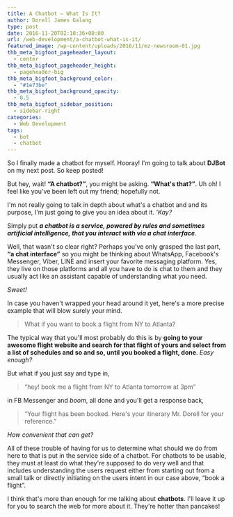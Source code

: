 ```yaml
---
title: A Chatbot – What Is It?
author: Dorell James Galang
type: post
date: 2016-11-20T02:10:36+00:00
url: /web-development/a-chatbot-what-is-it/
featured_image: /wp-content/uploads/2016/11/mz-newsroom-01.jpg
thb_meta_bigfoot_pageheader_layout:
  - center
thb_meta_bigfoot_pageheader_height:
  - pageheader-big
thb_meta_bigfoot_background_color:
  - "#1e73be"
thb_meta_bigfoot_background_opacity:
  - 0.5
thb_meta_bigfoot_sidebar_position:
  - sidebar-right
categories:
  - Web Development
tags:
  - bot
  - chatbot
---
```


So I finally made a chatbot for myself. Hooray! I'm going to talk about **DJBot** on my next post. So keep posted! <span class="wp-font-emots-emo-happy"></span>

But hey, wait! **&#8220;A chatbot?&#8221;**, you might be asking. **&#8220;What's that?&#8221;**. Uh oh! I feel like you've been left out my friend; hopefully not.

I'm not really going to talk in depth about what's a chatbot and and its purpose, I'm just going to give you an idea about it. _'Kay?_

Simply put **_a chatbot is a service, powered by rules and sometimes artificial intelligence, that you interact with via a chat interface_**.

Well, that wasn't so clear right? Perhaps you've only grasped the last part, **&#8220;a chat interface&#8221;** so you might be thinking about WhatsApp, Facebook's Messenger, Viber, LINE and insert your favorite messaging platform. Yes, they live on those platforms and all you have to do is chat to them and they usually act like an assistant capable of understanding what you need.

_Sweet! <span class="wp-font-emots-heart"></span>_

In case you haven't wrapped your head around it yet, here's a more precise example that will blow surely your mind.

> What if you want to book a flight from NY to Atlanta?

The typical way that you'll most probably do this is by **going to your awesome flight website and search for that flight of yours and select from a list of schedules and so and so, until you booked a flight, done**. _Easy enough?_

But what if you just say and type in,

> &#8220;hey! book me a flight from NY to Atlanta tomorrow at 3pm&#8221;

in FB Messenger and _boom_, all done and you'll get a response back,

> &#8220;Your flight has been booked. Here's your itinerary Mr. Dorell for your reference.&#8221;

_How convenient that can get? <span class="wp-font-emots-emo-happy"></span>_

All of these trouble of having for us to determine what should we do from here to that is put in the service side of a chatbot. For chatbots to be usable, they must at least do what they're supposed to do very well and that includes understanding the users request either from starting out from a small talk or directly initiating on the users intent in our case above, &#8220;book a flight&#8221;.

I think that's more than enough for me talking about **chatbots**. I'll leave it up for you to search the web for more about it. They're hotter than pancakes! <span class="wp-font-emots-emo-happy"></span>
